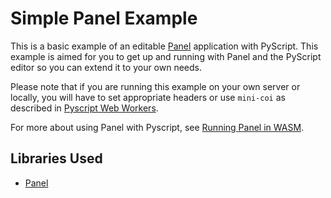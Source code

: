 # Simple Panel Example

This is a basic example of an editable [Panel](https://panel.holoviz.org/) application with PyScript. This example is aimed for you to get up and running with Panel and the PyScript editor so you can extend it to your own needs.

Please note that if you are running this example on your own server or locally, you will have to set appropriate headers or use `mini-coi` as described in [Pyscript Web Workers](https://docs.pyscript.net/latest/user-guide/workers/).

For more about using Panel with Pyscript, see [Running Panel in WASM](https://panel.holoviz.org/how_to/wasm/index.html).

## Libraries Used

- [Panel](https://panel.holoviz.org/)
